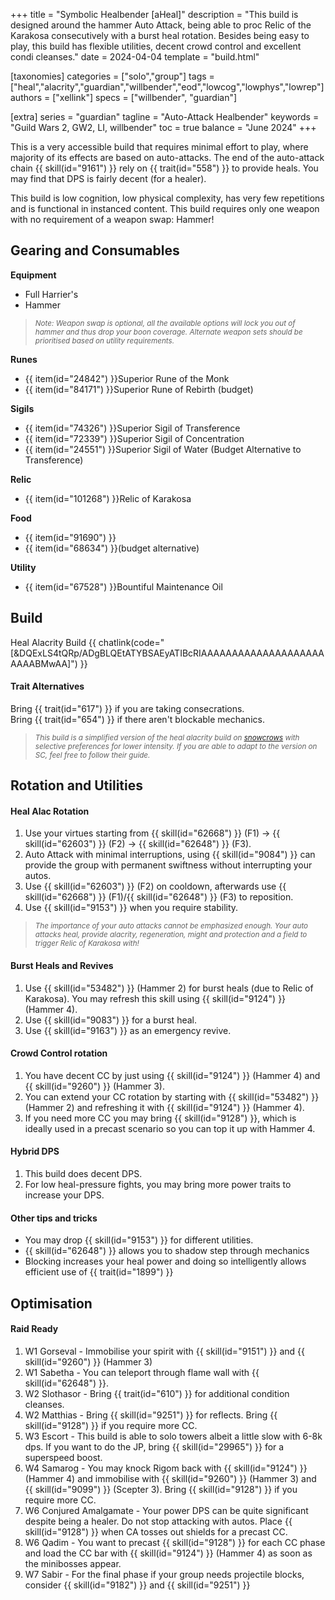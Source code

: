 +++
title = "Symbolic Healbender [aHeal]"
description = "This build is designed around the hammer Auto Attack, being able to proc Relic of the Karakosa consecutively with a burst heal rotation. Besides being easy to play, this build has flexible utilities, decent crowd control and excellent condi cleanses."
date = 2024-04-04
template = "build.html"

[taxonomies]
categories = ["solo","group"]
tags = ["heal","alacrity","guardian","willbender","eod","lowcog","lowphys","lowrep"]
authors = ["xellink"]
specs = ["willbender", "guardian"]

[extra]
series = "guardian"
tagline = "Auto-Attack Healbender"
keywords = "Guild Wars 2, GW2, LI, willbender"
toc = true
balance = "June 2024"
+++

This is a very accessible build that requires minimal effort to play, where majority of its effects are based on auto-attacks. The end of the auto-attack chain {{ skill(id="9161") }} rely on {{ trait(id="558") }} to provide heals. You may find that DPS is fairly decent (for a healer).

This build is low cognition, low physical complexity, has very few repetitions and is functional in instanced content. This build requires only one weapon with no requirement of a weapon swap: Hammer!

## Gearing and Consumables

**Equipment**

- Full Harrier's 
- Hammer

> <small>_Note: Weapon swap is optional, all the available options will lock you out of hammer and thus drop your boon coverage. Alternate weapon sets should be prioritised based on utility requirements._</small>

**Runes**

- {{ item(id="24842") }}Superior Rune of the Monk
- {{ item(id="84171") }}Superior Rune of Rebirth (budget)

**Sigils**

- {{ item(id="74326") }}Superior Sigil of Transference
- {{ item(id="72339") }}Superior Sigil of Concentration
- {{ item(id="24551") }}Superior Sigil of Water (Budget Alternative to Transference)

**Relic**
- {{ item(id="101268") }}Relic of Karakosa

**Food**

- {{ item(id="91690") }}
- {{ item(id="68634") }}(budget alternative)

**Utility**
- {{ item(id="67528") }}Bountiful Maintenance Oil


## Build
Heal Alacrity Build {{ chatlink(code="[&DQExLS4tQRp/ADgBLQEtATYBSAEyATIBcRIAAAAAAAAAAAAAAAAAAAAAAAABMwAA]") }}

#### Trait Alternatives
Bring {{ trait(id="617") }} if you are taking consecrations.\
Bring {{ trait(id="654") }} if there aren't blockable mechanics.

> <small>_This build is a simplified version of the heal alacrity build on [snowcrows](https://snowcrows.com/builds/raids/guardian/heal-alacrity-willbender) with selective preferences for lower intensity. If you are able to adapt to the version on SC, feel free to follow their guide._</small>


## Rotation and Utilities

#### Heal Alac Rotation
1. Use your virtues starting from {{ skill(id="62668") }} (F1) -> {{ skill(id="62603") }} (F2) -> {{ skill(id="62648") }} (F3).
2. Auto Attack with minimal interruptions, using {{ skill(id="9084") }} can provide the group with permanent swiftness without interrupting your autos. 
3. Use {{ skill(id="62603") }} (F2) on cooldown, afterwards use {{ skill(id="62668") }} (F1)/{{ skill(id="62648") }} (F3) to reposition. 
4. Use {{ skill(id="9153") }} when you require stability. 

> <small>*The importance of your auto attacks cannot be emphasized enough. Your auto attacks heal, provide alacrity, regeneration, might and protection and a field to trigger Relic of Karakosa with!*</small>

#### Burst Heals and Revives
1. Use {{ skill(id="53482") }} (Hammer 2) for burst heals (due to Relic of Karakosa). You may refresh this skill using {{ skill(id="9124") }} (Hammer 4).
2. Use {{ skill(id="9083") }} for a burst heal.
3. Use {{ skill(id="9163") }} as an emergency revive.

#### Crowd Control rotation
1. You have decent CC by just using {{ skill(id="9124") }} (Hammer 4) and {{ skill(id="9260") }} (Hammer 3). 
2. You can extend your CC rotation by starting with {{ skill(id="53482") }} (Hammer 2) and refreshing it with {{ skill(id="9124") }} (Hammer 4).
3. If you need more CC you may bring {{ skill(id="9128") }}, which is ideally used in a precast scenario so you can top it up with Hammer 4.

#### Hybrid DPS
1. This build does decent DPS.
2. For low heal-pressure fights, you may bring more power traits to increase your DPS. 

#### Other tips and tricks
- You may drop {{ skill(id="9153") }} for different utilities.
- {{ skill(id="62648") }} allows you to shadow step through mechanics
- Blocking increases your heal power and doing so intelligently allows efficient use of {{ trait(id="1899") }}


## Optimisation
#### Raid Ready
1. W1 Gorseval - Immobilise your spirit with {{ skill(id="9151") }} and {{ skill(id="9260") }} (Hammer 3)
2. W1 Sabetha - You can teleport through flame wall with {{ skill(id="62648") }}. 
3. W2 Slothasor - Bring {{ trait(id="610") }} for additional condition cleanses.
4. W2 Matthias - Bring {{ skill(id="9251") }} for reflects. Bring {{ skill(id="9128") }} if you require more CC.
5. W3 Escort - This build is able to solo towers albeit a little slow with 6-8k dps. If you want to do the JP, bring {{ skill(id="29965") }} for a superspeed boost.
6. W4 Samarog - You may knock Rigom back with {{ skill(id="9124") }} (Hammer 4) and immobilise with {{ skill(id="9260") }} (Hammer 3) and {{ skill(id="9099") }} (Scepter 3). Bring {{ skill(id="9128") }} if you require more CC.
7. W6 Conjured Amalgamate - Your power DPS can be quite significant despite being a healer. Do not stop attacking with autos. Place {{ skill(id="9128") }} when CA tosses out shields for a precast CC.
8. W6 Qadim - You want to precast {{ skill(id="9128") }} for each CC phase and load the CC bar with {{ skill(id="9124") }} (Hammer 4) as soon as the minibosses appear.
9. W7 Sabir - For the final phase if your group needs projectile blocks, consider {{ skill(id="9182") }} and {{ skill(id="9251") }} 
